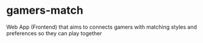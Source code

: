 # gamers-match

Web App (Frontend) that aims to connects gamers with matching styles and preferences so they can play together

